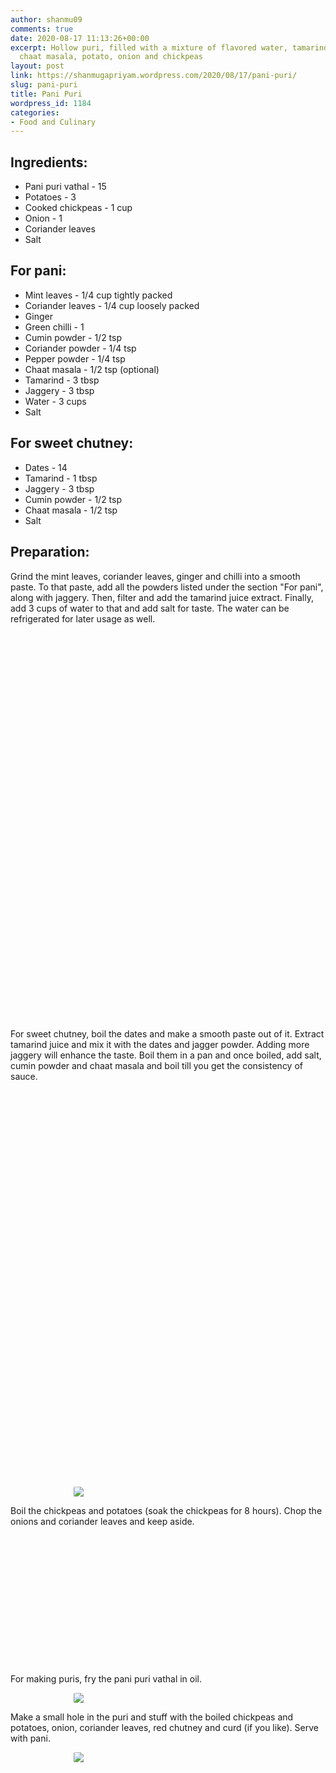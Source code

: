 ```yaml
---
author: shanmu09
comments: true
date: 2020-08-17 11:13:26+00:00
excerpt: Hollow puri, filled with a mixture of flavored water, tamarind chutney, chilli,
  chaat masala, potato, onion and chickpeas
layout: post
link: https://shanmugapriyam.wordpress.com/2020/08/17/pani-puri/
slug: pani-puri
title: Pani Puri
wordpress_id: 1184
categories:
- Food and Culinary
---
```

<style>
.square {
    float:left;
    width: 49%;
    border-radius:5%;
    padding-bottom : 40%; /* = width for a 1:1 aspect ratio */
    margin:0.5%;
    background-position:center center;
    background-repeat:no-repeat;
    background-size:cover; /* you change this to "contain" if you don't want the images to be cropped */
}
	
#break {
    clear:both;
}

.img_1{background-image:url('https://shanmugapriyam.files.wordpress.com/2020/08/00100lrportrait_00100_burst20200815164129449_cover.jpg');}
.img_2{background-image:url('https://shanmugapriyam.files.wordpress.com/2020/08/00100lrportrait_00100_burst20200815165818611_cover.jpg');}
.img_3{background-image:url('https://shanmugapriyam.files.wordpress.com/2020/08/00100lrportrait_00100_burst20200815170728035_cover.jpg');}
.img_4{background-image:url('https://shanmugapriyam.files.wordpress.com/2020/08/00000img_00000_burst20200815170117228_cover.jpg');}
.img_5{background-image:url('https://shanmugapriyam.files.wordpress.com/2020/08/00000img_00000_burst20200815171031134_cover.jpg');}
.img_6{background-image:url('https://shanmugapriyam.files.wordpress.com/2020/08/00100lrportrait_00100_burst20200815170955250_cover.jpg');}
.img_7{background-image:url('https://shanmugapriyam.files.wordpress.com/2020/08/00000img_00000_burst20200815171448873_cover.jpg');}
.img_8{background-image:url('https://shanmugapriyam.files.wordpress.com/2020/08/00000img_00000_burst20200815171504314_cover.jpg');}
.img_9{background-image:url('https://shanmugapriyam.files.wordpress.com/2020/08/00000portrait_00000_burst20200815172329366.jpg');}
.img_10{background-image:url('https://shanmugapriyam.files.wordpress.com/2020/08/00100lrportrait_00100_burst20200815170728035_cover-1.jpg');}
.img_11{background-image:url('https://shanmugapriyam.files.wordpress.com/2020/08/00100lrportrait_00100_burst20200815172917858_cover.jpg');}
.img_12{background-image:url('https://shanmugapriyam.files.wordpress.com/2020/08/00100lrportrait_00100_burst20200815172941513_cover.jpg');}
.img_13{background-image:url('https://shanmugapriyam.files.wordpress.com/2020/08/00100lrportrait_00100_burst20200815172810535_cover.jpg');}
.img_14{background-image:url('https://shanmugapriyam.files.wordpress.com/2020/08/00100lrportrait_00100_burst20200815180808990_cover.jpg');}


.resize_fit_center {
    max-width:60%;
    max-height:60%;
    vertical-align: middle;
    display: block;
    margin-left: auto;
    margin-right: auto;
    border-radius:5%;
}

.center {
  margin: auto;
  width: 60%;
}
</style>



## Ingredients:







  * Pani puri vathal - 15
  * Potatoes - 3
  * Cooked chickpeas - 1 cup
  * Onion - 1
  * Coriander leaves 
  * Salt






## For pani:







  * Mint leaves - 1/4 cup tightly packed
  * Coriander leaves - 1/4 cup loosely packed
  * Ginger 
  * Green chilli - 1
  * Cumin powder - 1/2 tsp
  * Coriander powder - 1/4 tsp
  * Pepper powder - 1/4 tsp
  * Chaat masala - 1/2 tsp (optional)
  * Tamarind - 3 tbsp
  * Jaggery - 3 tbsp
  * Water - 3 cups
  * Salt






## For sweet chutney:







  * Dates - 14
  * Tamarind - 1 tbsp
  * Jaggery - 3 tbsp
  * Cumin powder - 1/2 tsp
  * Chaat masala - 1/2 tsp
  * Salt






## Preparation:







Grind the mint leaves, coriander leaves, ginger and chilli into a smooth paste. To that paste, add all the powders listed under the section "For pani", along with jaggery. Then, filter and add the tamarind juice extract. Finally, add 3 cups of water to that and add salt for taste. The water can be refrigerated for later usage as well.




<div class="square img_1">
</div>
<div class="square img_2">
</div>
<div class="square img_3">
</div>
<div class="square img_4">
</div>
<div class="square img_5">
</div>
<div class="square img_6">
</div>
<div id="break"> </div>
<p/>

<!-- Wrong image
<div>
	<img src="https://shanmugapriyam.files.wordpress.com/2020/08/00000portrait_00000_burst20200815172329366-1.jpg"  class="resize_fit_center"/>
</div>
<p/>
-->







For sweet chutney, boil the dates and make a smooth paste out of it. Extract tamarind juice and mix it with the dates and jagger powder. Adding more jaggery will enhance the taste. Boil them in a pan and once boiled, add salt, cumin powder and chaat masala and boil till you get the consistency of sauce. 







<div class="square img_7">
</div>
<div class="square img_8">
</div>
<div class="square img_9">
</div>
<div class="square img_10">
</div>
<div class="square img_11">
</div>
<div class="square img_12">
</div>
<div id="break"> </div>
<p/>



<div>
	<img src="https://shanmugapriyam.files.wordpress.com/2020/08/00100lrportrait_00100_burst20200815174248641_cover.jpg"  class="resize_fit_center"/>
</div>
<p/>









Boil the chickpeas and potatoes (soak the chickpeas for 8 hours). Chop the onions and coriander leaves and keep aside. 



<div class="square img_13">
</div>
<div class="square img_14">
</div>
<div id="break"> </div>
<p/>






For making puris, fry the pani puri vathal in oil. 






<div>
	<img src="https://shanmugapriyam.files.wordpress.com/2020/08/00100lrportrait_00100_burst20200815185603409_cover.jpg"  class="resize_fit_center"/>
</div>
<p/>








Make a small hole in the puri and stuff with the boiled chickpeas and potatoes, onion, coriander leaves, red chutney and curd (if you like). Serve with pani.




<div>
	<img src="https://shanmugapriyam.files.wordpress.com/2020/08/00000img_00000_burst20200815192505624_cover.jpg?w=993"  class="resize_fit_center"/>
</div>
<p/>
